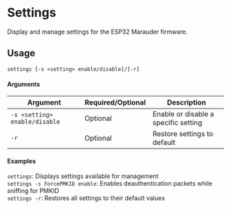 # Settings
Display and manage settings for the ESP32 Marauder firmware.

## Usage
```settings [-s <setting> enable/disable]/[-r]```

#### Arguments
| Argument | Required/Optional | Description |
| -------- | ----------------- | ----------- |
| `-s <setting> enable/disable` | Optional | Enable or disable a specific setting |
| `-r` | Optional | Restore settings to default |

#### Examples
`settings`: Displays settings available for management  
`settings -s ForcePMKID enable`: Enables deauthentication packets while sniffing for PMKID  
`settings -r`: Restores all settings to their default values